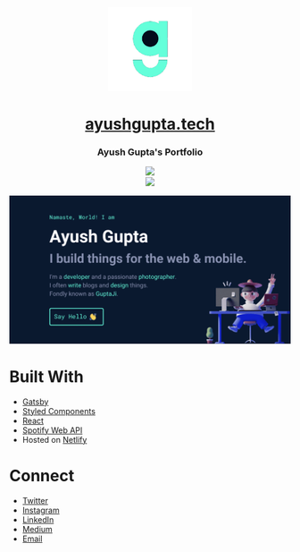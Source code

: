 <p align="center">
<img src="src/images/logo.png" alt="Panda Logo" height="150">
</p>

<div align="center">
<a href="https://ayushgupta.tech"><h1>ayushgupta.tech</h1></a>
<h3>Ayush Gupta's Portfolio</h3>
</div>

<div align="center">
<a href="https://twitter.com/_guptaji_">
<img src="https://img.shields.io/twitter/follow/_guptaji_?style=social">
</a>

</div>

<div align="center">
<a href="https://app.netlify.com/sites/guptaji/deploys">
<img src="https://api.netlify.com/api/v1/badges/fd027885-3ba9-437f-9377-2fe1ec74e437/deploy-status">
</a>
</div>

[![View Portfolio](https://raw.githubusercontent.com/gupta-ji6/gupta-ji6.github.io/master/src/images/og.png)](https://ayushgupta.tech)

# Built With

- [Gatsby](https://www.gatsbyjs.com/)
- [Styled Components](https://styled-components.com/)
- [React](https://reactjs.org/)
- [Spotify Web API](https://developer.spotify.com/documentation/web-api/)
- Hosted on [Netlify](https://netlify.com)

# Connect

- [Twitter](https://twitter.com/_guptaji_)
- [Instagram](https://www.instagram.com/_.guptaji._)
- [LinkedIn](https://www.linkedin.com/in/guptaji6)
- [Medium](https://medium.com/@guptaji)
- [Email](mailtio:ayushgupta197@gmail.com)
